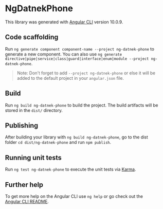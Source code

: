 # NgDatnekPhone

This library was generated with [Angular CLI](https://github.com/angular/angular-cli) version 10.0.9.

## Code scaffolding

Run `ng generate component component-name --project ng-datnek-phone` to generate a new component. You can also use `ng generate directive|pipe|service|class|guard|interface|enum|module --project ng-datnek-phone`.
> Note: Don't forget to add `--project ng-datnek-phone` or else it will be added to the default project in your `angular.json` file. 

## Build

Run `ng build ng-datnek-phone` to build the project. The build artifacts will be stored in the `dist/` directory.

## Publishing

After building your library with `ng build ng-datnek-phone`, go to the dist folder `cd dist/ng-datnek-phone` and run `npm publish`.

## Running unit tests

Run `ng test ng-datnek-phone` to execute the unit tests via [Karma](https://karma-runner.github.io).

## Further help

To get more help on the Angular CLI use `ng help` or go check out the [Angular CLI README](https://github.com/angular/angular-cli/blob/master/README.md).
